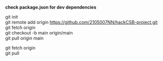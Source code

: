**check package.json for dev dependencies**


<!-- to start the project  -->
git init  
git remote add origin https://github.com/2105007NN/hackCSB-project.git  
git fetch origin  
git checkout -b main origin/main  
git pull origin main  

<!-- to pull in new updates  -->
git fetch origin  
git pull  
